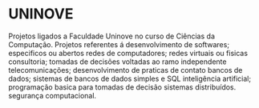 # UNINOVE
Projetos ligados a Faculdade Uninove no curso de Ciências da Computação.
Projetos referentes á
desenvolvimento de softwares; especificos ou abertos
redes de computadores; redes virtuais ou fisicas
consultoria; tomadas de decisões voltadas ao ramo independente
telecomunicações; desenvolvimento de praticas de contato
bancos de dados; sistemas de bancos de dados simples e SQL
inteligência artificial; programação basica para tomadas de decisão 
sistemas distribuídos.
segurança computacional.
